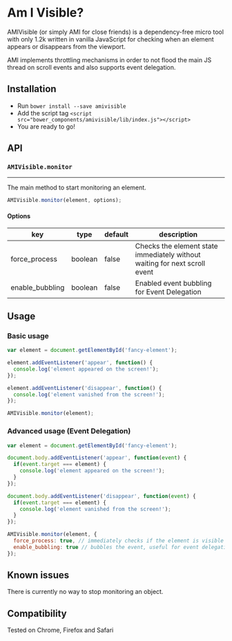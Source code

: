 # Am I Visible?

AMIVisible (or simply AMI for close friends) is a dependency-free micro tool with only 1.2k written in vanilla JavaScript for checking when an element appears or disappears from the viewport.

AMI implements throttling mechanisms in order to not flood the main JS thread on scroll events and also supports event delegation.

## Installation

* Run `bower install --save amivisible`
* Add the script tag `<script src="bower_components/amivisible/lib/index.js"></script>`
* You are ready to go!

## API

### `AMIVisible.monitor`
____
The main method to start monitoring an element.

```js
AMIVisible.monitor(element, options);
```

#### Options

| key | type | default | description |
| ------------- | ------------- | ------------- | ------------- |
| force_process  | boolean | false | Checks the element state immediately without waiting for next scroll event  |
| enable_bubbling  | boolean | false | Enabled event bubbling for Event Delegation  |

## Usage

### Basic usage

```js
var element = document.getElementById('fancy-element');

element.addEventListener('appear', function() {
  console.log('element appeared on the screen!');
});

element.addEventListener('disappear', function() {
  console.log('element vanished from the screen!');
});

AMIVisible.monitor(element);
```

### Advanced usage (Event Delegation)

```js
var element = document.getElementById('fancy-element');

document.body.addEventListener('appear', function(event) {
  if(event.target === element) {
    console.log('element appeared on the screen!');
  }
});

document.body.addEventListener('disappear', function(event) {
  if(event.target === element) {
    console.log('element vanished from the screen!');
  }
});

AMIVisible.monitor(element, {
  force_process: true, // immediately checks if the element is visible or not
  enable_bubbling: true // bubbles the event, useful for event delegation
});
```

## Known issues

There is currently no way to stop monitoring an object.

## Compatibility

Tested on Chrome, Firefox and Safari
